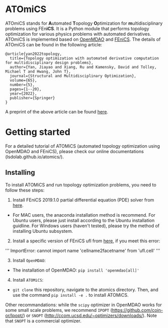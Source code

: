# ATOmiCS
ATOmiCS stands for **A**utomated **T**opology **O**ptimization for **m**ultidisciplinary problems using FEn**iCS**. It is a Python module that performs topology optimization for various physics problems with automated derivatives. ATOmiCS is implemented based on [OpenMDAO](https://openmdao.org/) and [FEniCS](https://fenicsproject.org/). The details of ATOmiCS can be found in the following article:

```
@article{yan2022topology,
  title={Topology optimization with automated derivative computation for multidisciplinary design problems},
  author={Yan, Jiayao and Xiang, Ru and Kamensky, David and Tolley, Michael T and Hwang, John T},
  journal={Structural and Multidisciplinary Optimization},
  volume={65},
  number={5},
  pages={1--20},
  year={2022},
  publisher={Springer}
}
```

A preprint of the above article can be found [here](https://github.com/LSDOlab/lsdo_bib/blob/main/pdf/yan2022topology.pdf).

Getting started
===============
For a detailed tutorial of ATOMiCS (automated topology optimization using OpenMDAO and FEniCS), please check our online documentations (lsdolab.github.io/atomics/).

Installing
----------
To install ATOMiCS and run topology optimization problems, you need to follow these steps:

1.  Install FEniCS 2019.1.0 partial differential equation (PDE) solver from [here](https://fenicsproject.org/download/archive/). 

  - For MAC users, the anaconda installation method is recommend.
    For Ubuntu users, please just install according to the Ubuntu installation guidline.
    For Windows users (haven't tested), please try the method of installing Ubuntu subsystem.


2.  Install a specific version of FEniCS ufl from [here](https://github.com/FEniCS/ufl/tree/2021.1.0), if you meet this error:

  '''
  ImportError: cannot import name 'cellname2facetname' from 'ufl.cell'
  '''


3. Install ``OpenMDAO``:

 - The installation of OpenMDAO: ``pip install 'openmdao[all]'``

4. Install ``ATOMiCS``:

  - ``git clone`` this repository, navigate to the atomics directory. 
  Then, and use the command ``pip install -e .`` to install ATOMiCS.

Other recommandations: while the ``scipy`` optimizer in OpenMDAO works for some small scale problems, we recommend `IPOPT` (https://github.com/coin-or/Ipopt/) or `SNOPT` (http://ccom.ucsd.edu/~optimizers/downloads/).
Note that ``SNOPT`` is a commercial optimizer.
